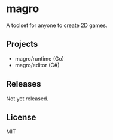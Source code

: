 # magro
A toolset for anyone to create 2D games.

## Projects
- magro/runtime (Go)
- magro/editor (C#)

## Releases
Not yet released.

## License
MIT
